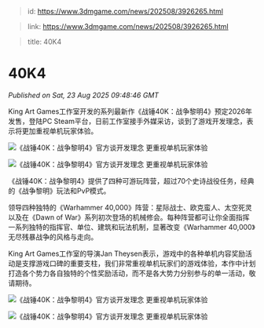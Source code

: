 > id: https://www.3dmgame.com/news/202508/3926265.html

> link: https://www.3dmgame.com/news/202508/3926265.html

> title: 40K4

# 40K4
_Published on Sat, 23 Aug 2025 09:48:46 GMT_

King Art Games工作室开发的系列最新作《战锤40K：战争黎明4》预定2026年发售，登陆PC Steam平台，日前工作室接手外媒采访，谈到了游戏开发理念，表示将更加重视单机玩家体验。

![《战锤40K：战争黎明4》官方谈开发理念 更重视单机玩家体验](https://img.3dmgame.com/uploads/images/news/20250823/1755942449_712110.webp)

![《战锤40K：战争黎明4》官方谈开发理念 更重视单机玩家体验](https://img.3dmgame.com/uploads/images/news/20250823/1755942449_172514.png)

《战锤40K：战争黎明4》提供了四种可游玩阵营，超过70个史诗战役任务，经典的《战争黎明》玩法和PvP模式。

领导四种独特的《Warhammer 40,000》阵营：星际战士、欧克蛮人、太空死灵以及在《Dawn of War》系列初次登场的机械修会。每种阵营都可让你全面指挥一系列独特的指挥官、单位、建筑和玩法机制，显著改变《Warhammer 40,000》无尽残暴战争的风格与走向。

King Art Games工作室的导演Jan Theysen表示，游戏中的各种单机内容奖励活动是支撑游戏口碑的重要支柱，我们非常重视单机玩家们的游戏体验，本作中计划打造各个势力各自独特的个性奖励活动，而不是各大势力分别参与的单一活动，敬请期待。

![《战锤40K：战争黎明4》官方谈开发理念 更重视单机玩家体验](https://img.3dmgame.com/uploads/images/news/20250823/1755942458_435181.jpg)

![《战锤40K：战争黎明4》官方谈开发理念 更重视单机玩家体验](https://img.3dmgame.com/uploads/images/news/20250823/1755942458_596736.jpg)
